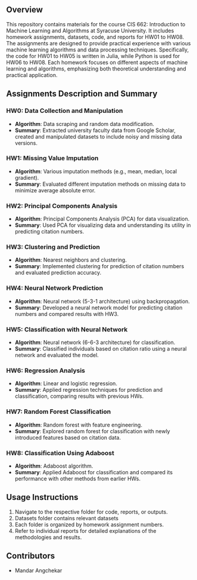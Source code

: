 

## Overview
This repository contains materials for the course CIS 662: Introduction to Machine Learning and Algorithms at Syracuse University. It includes homework assignments, datasets, code, and reports for HW01 to HW08. The assignments are designed to provide practical experience with various machine learning algorithms and data processing techniques. Specifically, the code for HW01 to HW05 is written in Julia, while Python is used for HW06 to HW08. Each homework focuses on different aspects of machine learning and algorithms, emphasizing both theoretical understanding and practical application.

## Assignments Description and Summary

### HW0: Data Collection and Manipulation
- **Algorithm**: Data scraping and random data modification.
- **Summary**: Extracted university faculty data from Google Scholar, created and manipulated datasets to include noisy and missing data versions.

### HW1: Missing Value Imputation
- **Algorithm**: Various imputation methods (e.g., mean, median, local gradient).
- **Summary**: Evaluated different imputation methods on missing data to minimize average absolute error.

### HW2: Principal Components Analysis
- **Algorithm**: Principal Components Analysis (PCA) for data visualization.
- **Summary**: Used PCA for visualizing data and understanding its utility in predicting citation numbers.

### HW3: Clustering and Prediction
- **Algorithm**: Nearest neighbors and clustering.
- **Summary**: Implemented clustering for prediction of citation numbers and evaluated prediction accuracy.

### HW4: Neural Network Prediction
- **Algorithm**: Neural network (5-3-1 architecture) using backpropagation.
- **Summary**: Developed a neural network model for predicting citation numbers and compared results with HW3.

### HW5: Classification with Neural Network
- **Algorithm**: Neural network (6-6-3 architecture) for classification.
- **Summary**: Classified individuals based on citation ratio using a neural network and evaluated the model.

### HW6: Regression Analysis
- **Algorithm**: Linear and logistic regression.
- **Summary**: Applied regression techniques for prediction and classification, comparing results with previous HWs.

### HW7: Random Forest Classification
- **Algorithm**: Random forest with feature engineering.
- **Summary**: Explored random forest for classification with newly introduced features based on citation data.

### HW8: Classification Using Adaboost
- **Algorithm**: Adaboost algorithm.
- **Summary**: Applied Adaboost for classification and compared its performance with other methods from earlier HWs.

## Usage Instructions
1. Navigate to the respective folder for code, reports, or outputs.
2. Datasets folder contains relevant datasets
3. Each folder is organized by homework assignment numbers.
4. Refer to individual reports for detailed explanations of the methodologies and results.

## Contributors
- Mandar Angchekar
